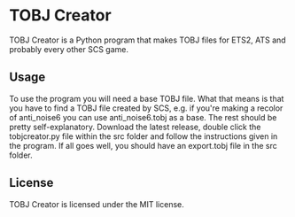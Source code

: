 # TOBJ Creator
TOBJ Creator is a Python program that makes TOBJ files for ETS2, ATS and probably every other SCS game.

## Usage
To use the program you will need a base TOBJ file. What that means is that you have to find a TOBJ file created by SCS, e.g. if you're making a recolor of anti_noise6 you can use anti_noise6.tobj as a base. The rest should be pretty self-explanatory. Download the latest release, double click the tobjcreator.py file within the src folder and follow the instructions given in the program. If all goes well, you should have an export.tobj file in the src folder.

## License
TOBJ Creator is licensed under the MIT license.
